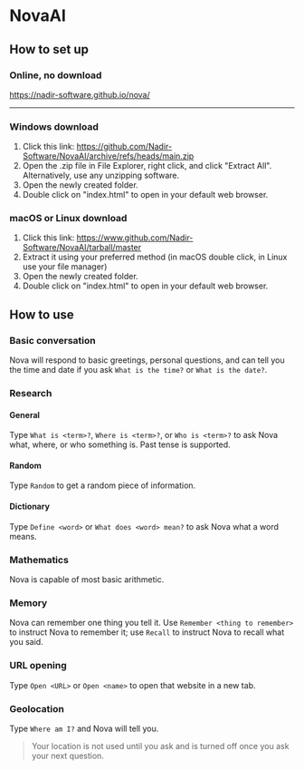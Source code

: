 # NovaAI
## How to set up
### Online, no download
https://nadir-software.github.io/nova/

---

### Windows download
1. Click this link: https://github.com/Nadir-Software/NovaAI/archive/refs/heads/main.zip
2. Open the .zip file in File Explorer, right click, and click "Extract All". Alternatively, use any unzipping software.
3. Open the newly created folder.
4. Double click on "index.html" to open in your default web browser.

### macOS or Linux download
1. Click this link: https://www.github.com/Nadir-Software/NovaAI/tarball/master
2. Extract it using your preferred method (in macOS double click, in Linux use your file manager)
3. Open the newly created folder.
4. Double click on "index.html" to open in your default web browser.

## How to use
### Basic conversation
Nova will respond to basic greetings, personal questions, and can tell you the time and date if you ask `What is the time?` or `What is the date?`.

### Research
#### General
Type `What is <term>?`, `Where is <term>?`, or `Who is <term>?` to ask Nova what, where, or who something is. Past tense is supported.

#### Random
Type `Random` to get a random piece of information.

#### Dictionary
Type `Define <word>` or `What does <word> mean?` to ask Nova what a word means.

### Mathematics
Nova is capable of most basic arithmetic.

### Memory
Nova can remember one thing you tell it. Use `Remember <thing to remember>` to instruct Nova to remember it; use `Recall` to instruct Nova to recall what you said.

### URL opening
Type `Open <URL>` or `Open <name>` to open that website in a new tab.

### Geolocation
Type `Where am I?` and Nova will tell you.
> Your location is not used until you ask and is turned off once you ask your next question.
